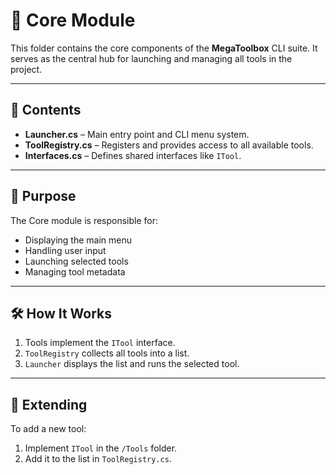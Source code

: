 # 🧠 Core Module

This folder contains the core components of the **MegaToolbox** CLI suite. It serves as the central hub for launching and managing all tools in the project.

---

## 📁 Contents

- **Launcher.cs** – Main entry point and CLI menu system.
- **ToolRegistry.cs** – Registers and provides access to all available tools.
- **Interfaces.cs** – Defines shared interfaces like `ITool`.

---

## 🧩 Purpose

The Core module is responsible for:

- Displaying the main menu
- Handling user input
- Launching selected tools
- Managing tool metadata

---

## 🛠️ How It Works

1. Tools implement the `ITool` interface.
2. `ToolRegistry` collects all tools into a list.
3. `Launcher` displays the list and runs the selected tool.

---

## 🔄 Extending

To add a new tool:

1. Implement `ITool` in the `/Tools` folder.
2. Add it to the list in `ToolRegistry.cs`.
